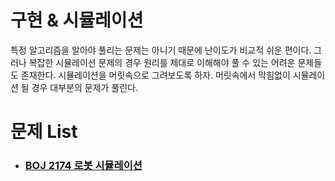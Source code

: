 # 구현 & 시뮬레이션

특정 알고리즘을 알아야 풀리는 문제는 아니기 때문에 난이도가 비교적 쉬운 편이다. 그러나 복잡한 시뮬레이션 문제의 경우 원리를 제대로 이해해야 풀 수 있는 어려운 문제들도 존재한다. 시뮬레이션을 머릿속으로 그려보도록 하자. 머릿속에서 막힘없이 시뮬레이션 될 경우 대부분의 문제가 풀린다.



# 문제 List

- ### [BOJ  2174 로봇 시뮬레이션](https://github.com/jungtaeyong/alstudy2/blob/ty/구현/baekjoon%202174%20로봇%20시뮬레이션.cpp)